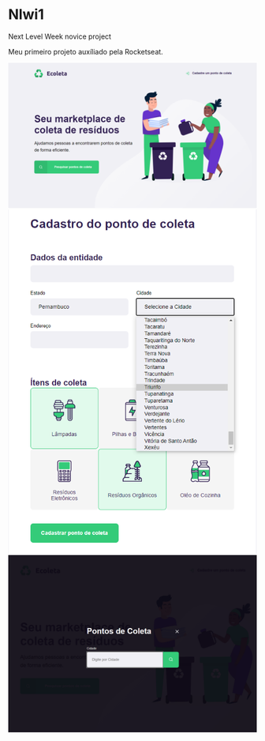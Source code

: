 # Nlwi1
Next Level Week novice project 

Meu primeiro projeto auxíliado pela Rocketseat.

![home image](.github/dia1.png)
![home image](.github/dia2.png)
![home image](.github/dia2a.png)